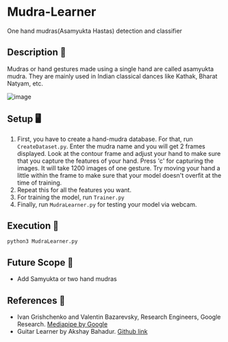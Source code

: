 # Mudra-Learner
One hand mudras(Asamyukta Hastas) detection and classifier

## Description 🎼
Mudras or hand gestures made using a single hand are called asamyukta mudra. They are mainly used in Indian classical dances like Kathak, Bharat Natyam, etc. 

![image](https://user-images.githubusercontent.com/63440529/179675027-382927b5-74ea-4b92-aeac-d6193c55d529.png)


## Setup 🖥️

1) First, you have to create a hand-mudra database. For that, run `CreateDataset.py`. Enter the mudra name and you will get 2 frames displayed. Look at the contour frame and adjust your hand to make sure that you capture the features of your hand. Press 'c' for capturing the images. It will take 1200 images of one gesture. Try moving your hand a little within the frame to make sure that your model doesn't overfit at the time of training.
2) Repeat this for all the features you want.
3) For training the model, run `Trainer.py`
4) Finally, run `MudraLearner.py` for testing your model via webcam.

## Execution 🐉

```
python3 MudraLearner.py
```

## Future Scope 🔮
- Add Samyukta or two hand mudras

## References 🔱
 
 -  Ivan Grishchenko and Valentin Bazarevsky, Research Engineers, Google Research. [Mediapipe by Google](https://github.com/google/mediapipe)
 -  Guitar Learner by Akshay Bahadur. [Github link](https://github.com/akshaybahadur21/Guitar-Learner)
